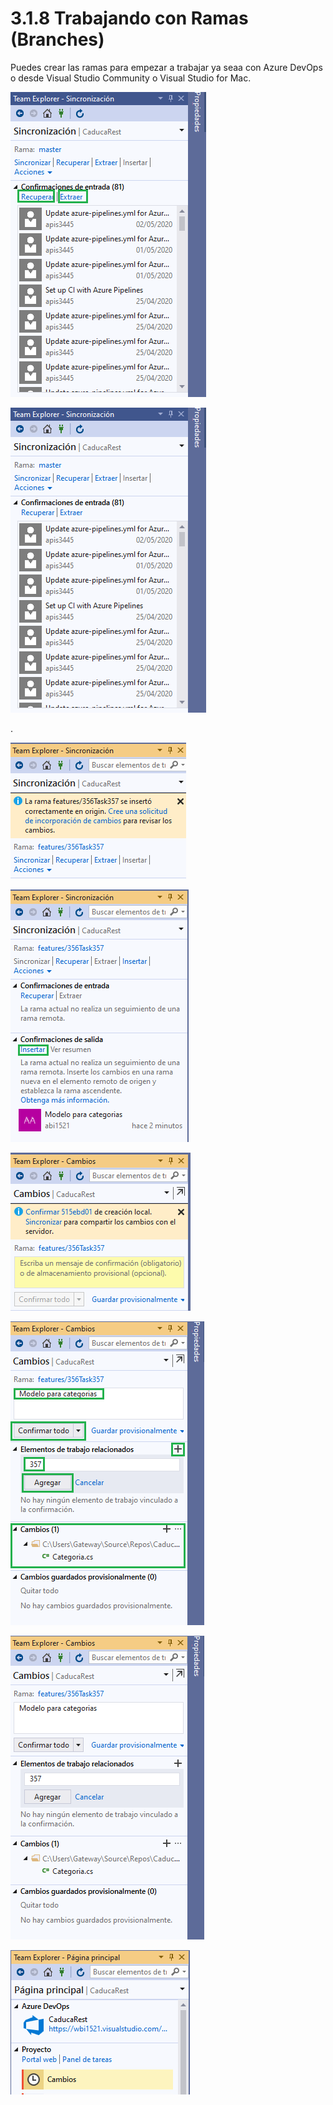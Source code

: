# 3.1.8 Trabajando con Ramas \(Branches\)

Puedes crear las ramas para empezar a trabajar ya seaa con Azure DevOps o desde Visual Studio Community o Visual Studio for Mac.

![](../../../.gitbook/assets/imagen%20%2818%29.png)

![](../../../.gitbook/assets/imagen%20%2830%29.png)

.

![](../../../.gitbook/assets/imagen%20%2828%29.png)

![](../../../.gitbook/assets/imagen%20%2820%29.png)

![](../../../.gitbook/assets/imagen%20%2829%29.png)

![](../../../.gitbook/assets/imagen%20%2833%29.png)

![](../../../.gitbook/assets/imagen%20%2835%29.png)

![](../../../.gitbook/assets/imagen%20%2834%29.png)



